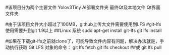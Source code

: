 #该项目分为两个主要文件
Yolov3Tiny    AI部署文件夹
最终Qt及本地文件   Qt界面文件夹

#由于该项目文件大小超过了100MB，github上传大文件需要使用到LFS
#git-lfs 使用需要升到git 1.9以上
##Linux 系统
sudo apt-get install git-lfs
git lfs install

#如果在下载git-lfs之前就clone了，可能导致文件内容有问题，解决办法就是，手动执行获取 Git LFS 对象的命令：
git lfs fetch
git lfs checkout
##或
git lfs pull
